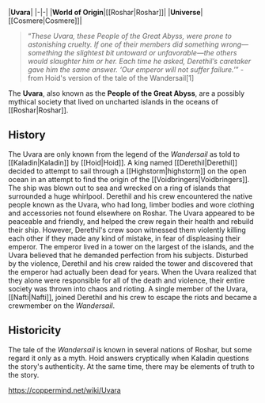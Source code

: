 |**Uvara**|
|-|-|
|**World of Origin**|[[Roshar\|Roshar]]|
|**Universe**|[[Cosmere\|Cosmere]]|

>“*These Uvara, these People of the Great Abyss, were prone to astonishing cruelty. If one of their members did something wrong—something the slightest bit untoward or unfavorable—the others would slaughter him or her. Each time he asked, Derethil’s caretaker gave him the same answer. ‘Our emperor will not suffer failure.’*”
\-from Hoid's version of the tale of the Wandersail[1]


The **Uvara**, also known as the **People of the Great Abyss**, are a possibly mythical society that lived on uncharted islands in the oceans of [[Roshar\|Roshar]].

## History
The Uvara are only known from the legend of the *Wandersail* as told to [[Kaladin\|Kaladin]] by [[Hoid\|Hoid]]. A king named [[Derethil\|Derethil]] decided to attempt to sail through a [[Highstorm\|highstorm]] on the open ocean in an attempt to find the origin of the [[Voidbringers\|Voidbringers]]. The ship was blown out to sea and wrecked on a ring of islands that surrounded a huge whirlpool. Derethil and his crew encountered the native people known as the Uvara, who had long, limber bodies and wore clothing and accessories not found elsewhere on Roshar. The Uvara appeared to be peaceable and friendly, and helped the crew regain their health and rebuild their ship. However, Derethil's crew soon witnessed them violently killing each other if they made any kind of mistake, in fear of displeasing their emperor. The emperor lived in a tower on the largest of the islands, and the Uvara believed that he demanded perfection from his subjects.
Disturbed by the violence, Derethil and his crew raided the tower and discovered that the emperor had actually been dead for years. When the Uvara realized that they alone were responsible for all of the death and violence, their entire society was thrown into chaos and rioting. A single member of the Uvara, [[Nafti\|Nafti]], joined Derethil and his crew to escape the riots and became a crewmember on the *Wandersail*.

## Historicity
The tale of the *Wandersail* is known in several nations of Roshar, but some regard it only as a myth. Hoid answers cryptically when Kaladin questions the story's authenticity. At the same time, there may be elements of truth to the story.



https://coppermind.net/wiki/Uvara